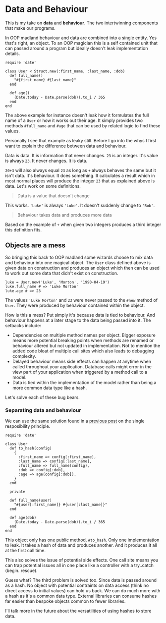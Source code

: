 # Data and Behaviour

This is my take on **data** and **behaviour**. The two
intertwinning components that make our programs.

In OOP madland behaviour and data are combined into a single
entity. Yes that's right, an object. To an OOP magician this
is a self contained unit that can passed around a program but
ideally doesn't leak implementation details.

~~~
require 'date'

class User < Struct.new(:first_name, :last_name, :dob)
  def full_name()
    "#{first_name} #{last_name}"
  end

  def age()
    (Date.today - Date.parse(dob)).to_i / 365
  end
end
~~~

The above example for instance doesn't leak how it formulates
the full name of a `User` or how it works out their age. It
simply provides two methods `#full_name` and `#age` that can
be used by related logic to find these values.

Personally I see that example as leaky still. Before I go into
the whys I first want to explain the difference between data
and behaviour.

Data is data. It is information that never changes. `23` is an
integer. It's value is always `23`. It never changes. It is
data.

`20+3` will also always equal `23` as long as `+` always
behaves the same but it isn't data. It's behaviour. It does
something. It calculates a result which in most normal places
will produce the integer `23` that as explained above is
data. Let's work on some definitions.

> Data is a value that doesn't change

This works. `'Luke'` is always `'Luke'`. It doesn't suddenly
change to `'Bob'`.

> Behaviour takes data and produces more data

Based on the example of `+` when given two integers produces a
third integer this definition fits.

## Objects are a mess

So bringing this back to OOP madland some wizards choose to
mix data and behaviour into one magical object. The `User`
class defined above is given data on construction and produces
an object which then can be used to work out some data that
didn't exist on construction.

~~~
luke = User.new('Luke', 'Morton', '1990-04-19')
luke.full_name # => 'Luke Morton'
luke.age # => 23
~~~

The values `'Luke Morton'` and `23` were never passed to the
`#new` method of `User`. They were produced by behaviour
contained within the object.

How is this a mess? Put simply it's because data is tied to
behaviour. And behaviour happens at a later stage to the data
being passed into it. The setbacks include:

 - Dependencies on multiple method names per object. Bigger
   exposure means more potential breaking points when methods
   are renamed or behaviour altered but not updated in
   implementation. Not to mention the added code bloat of
   multiple call sites which also leads to debugging
   complexity.
 - Delayed behaviour means side effects can happen at anytime
   when called throughout your application. Database calls
   might error in the view part of your application when
   triggered by a method call to a model.
 - Data is tied within the implementation of the model rather
   than being a more common data type like a hash.

Let's solve each of these bug bears.

### Separating data and behaviour

We can use the same solution found in a [previous post][1] on
the single resposibility principle.

~~~
require 'date'

class User
  def to_hash(config)
    {
      :first_name => config[:first_name],
      :last_name => config[:last_name],
      :full_name => full_name(config),
      :dob => config[:dob],
      :age => age(config[:dob]),
    }
  end

  private

  def full_name(user)
    "#{user[:first_name]} #{user[:last_name]}"
  end

  def age(dob)
    (Date.today - Date.parse(dob)).to_i / 365
  end
end
~~~

This object only has one public method, `#to_hash`. Only one
implementation to leak. It takes a hash of data and produces
another. And it produces it all at the first call time.

This also solves the issue of potential side effects. One
call site means you can trap potential issues all in one place
like a controller with a try..catch (begin..rescue).

Guess what? The third problem is solved too. Since data is
passed around as a hash. No object with potential contraints
on data access (think no direct access to initial values) can
hold us back. We can do much more with a hash as it's a common
data type. External libraries can consume hashes far easier
than bespoke objects common to fewer libraries.

I'll talk more in the future about the versatilities of using
hashes to store data.

[1]: /thoughts/taking-srp-further
